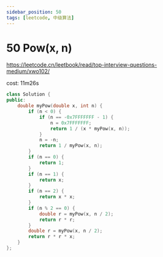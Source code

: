 ```yaml
---
sidebar_position: 50
tags: [leetcode, 中级算法]
---
```

# 50 Pow(x, n)

https://leetcode.cn/leetbook/read/top-interview-questions-medium/xwo102/

cost: 11m26s

```cpp
class Solution {
public:
    double myPow(double x, int n) {
        if (n < 0) {
            if (n == -0x7FFFFFFF - 1) {
                n = 0x7FFFFFFF;
                return 1 / (x * myPow(x, n));
            }
            n = -n;
            return 1 / myPow(x, n);
        }
        if (n == 0) {
            return 1;
        }
        if (n == 1) {
            return x;
        }
        if (n == 2) {
            return x * x;
        }
        if (n % 2 == 0) {
            double r = myPow(x, n / 2);
            return r * r;
        }
        double r = myPow(x, n / 2);
        return r * r * x;
    }
};
```
